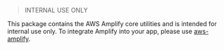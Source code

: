 > INTERNAL USE ONLY

This package contains the AWS Amplify core utilities and is intended for internal use only. To integrate Amplify into your app, please use [aws-amplify](https://www.npmjs.com/package/aws-amplify).
